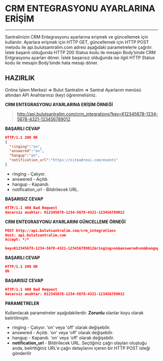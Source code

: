 # CRM ENTEGRASYONU AYARLARINA ERİŞİM
----
Santralinizin CRM Entegrasyonu ayarlarına erişmek ve güncellemek için kullanılır. Ayarlara erişmek için HTTP GET, güncellemek için HTTP POST metodu ile api.bulutsantralim.com adresi
aşağıdaki parametrelerle çağrılır. İstek başarılı olduğunda HTTP 200 Status kodu ile mesajın Body’sinde CRM Entgrasyonu ayarları döner. 
İstek başarısız olduğunda ise ilgili HTTP Status kodu ile mesajın Body’sinde hata mesajı döner.

**HAZIRLIK**
----
  Online İşlem Merkezi => Bulut Santralim => Santral Ayarlarım menüsü altından API Anahtarınızı (key) öğrenmelisiniz.
  
**CRM ENTEGRASYONU AYARLARINA ERİŞİM ÖRNEĞİ**

>http://api.bulutsantralim.com/crm_integrations?key=K12345678-1234-5678-4321-123456789012
 
**BAŞARILI CEVAP**

```json
HTTP/1.1 200 OK
{
  "ringing":"on",
  "answered":"on",
  "hangup":"on",
  "notification_url":"https://siteadresi.com/events"
}
```

* ringing - Çalıyor.
* answered - Açıldı.
* hangup - Kapandı.
* notification_url - Bildirilecek URL.

**BAŞARISIZ CEVAP** 

```json
HTTP/1.1 400 Bad Request 
Gecersiz anahtar: K12345678-1234-5678-4321-123456789012
```

**CRM ENTEGRASYONU AYARLARINI GÜNCELLEME ÖRNEĞİ**

```json
POST http://api.bulutsantralim.com/crm_integrations
Host: api.bulutsantralim.com
Accept: */*

key=K12345678-1234-5678-4321-123456789012&ringing=on&answered=on&hangup=off&notification_url=https://siteadresi.com/events
```
**BAŞARILI CEVAP**

```json
HTTP/1.1 200 OK
Ok
```

**BAŞARISIZ CEVAP**

```json
HTTP/1.1 400 Bad Request
Gecersiz anahtar: K12345678-1234-5678-4321-123456789012
```

**PARAMETRELER**

Kullanılacak parametreler aşağıdakilerdir. **Zorunlu** olanlar koyu olarak belirtilmiştir.

* ringing - Çalıyor. 'on' veya 'off' olarak değişebilir.
* answered - Açıldı. 'on' veya 'off' olarak değişebilir.
* hangup - Kapandı. 'on' veya 'off' olarak değişebilir.
* **notification_url** - Bildirilecek URL. Seçtiğiniz çağrı olayları oluştuğu anda, belirttiğiniz URL'e çağrı detaylarını içeren bir HTTP POST isteği gönderilir
